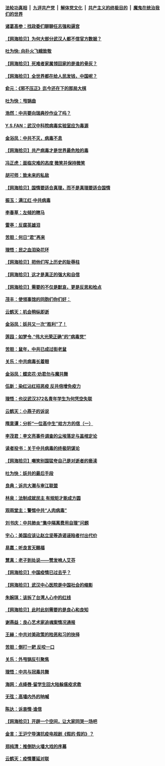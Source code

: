 ####  [法轮功真相](../../../../basic/blob/master/README.md?t=04011430) &nbsp;|&nbsp; [九评共产党](../../../../9ping.md/blob/master/README.md?t=04011430) &nbsp;|&nbsp; [解体党文化](../../../../jtdwh.md/blob/master/README.md?t=04011430)  &nbsp;|&nbsp; [共产主义的终极目的](../../../../gczydzjmd.md/blob/master/README.md?t=04011430) &nbsp;|&nbsp; [魔鬼在统治我们的世界](../../../../mgztzwmdsj.md/blob/master/README.md?t=04011430) 

#### [诸葛高参：找政委们聊聊任志强和逼宫](../pages/nsc993/n11993193.md?t=04011430) 

#### [【网海拾贝】为何大部分武汉人都不信官方数据？](../pages/nsc993/n11994015.md?t=04011430) 

#### [吐为快: 向扑火飞蛾致敬](../pages/nsc993/n11993324.md?t=04011430) 

#### [【网海拾贝】死难者家属领回家的是谁的骨灰？](../pages/nsc993/n11990938.md?t=04011430) 

#### [【网海拾贝】全世界都在给人民发钱，中国呢？](../pages/nsc993/n11989723.md?t=04011430) 

#### [俞元：《邪不压正》迄今还在下的那局大棋](../pages/nsc993/n11989162.md?t=04011430) 

#### [吐为快：甩锅曲](../pages/nsc993/n11988323.md?t=04011430) 

#### [浩然：中共要向瑞典抄作业了吗？](../pages/nsc993/n11988046.md?t=04011430) 

#### [Y.S.FAN：武汉中科院病毒实验室应为毒源](../pages/nsc993/n11987185.md?t=04011430) 

#### [金浴凤：中共不灭，病毒不息](../pages/nsc993/n11984947.md?t=04011430) 

#### [【网海拾贝】共产病毒才是世界最危险的毒](../pages/nsc993/n11984863.md?t=04011430) 

#### [冯正虎：面临灾难的态度 微笑并保持微笑](../pages/nsc993/n11984764.md?t=04011430) 

#### [胡可师：致未来的私敌](../pages/nsc993/n11984718.md?t=04011430) 

#### [【网海拾贝】国情要适合真理，而不是真理要适合国情](../pages/nsc993/n11982864.md?t=04011430) 

#### [振玉：满江红·中共病毒](../pages/nsc993/n11976805.md?t=04011430) 

#### [李春草：左倾的瞎马](../pages/nsc993/n11976792.md?t=04011430) 

#### [雷亭：反腐英雄泪](../pages/nsc993/n11976283.md?t=04011430) 

#### [苦胆：何日“君”再来](../pages/nsc993/n11976469.md?t=04011430) 

#### [理悟：民之血泪染花环](../pages/nsc993/n11976262.md?t=04011430) 

#### [【网海拾贝】把他们写上历史的耻辱柱](../pages/nsc993/n11975802.md?t=04011430) 

#### [【网海拾贝】这才是真正的强大和自信](../pages/nsc993/n11973195.md?t=04011430) 

#### [【网海拾贝】需要的不仅是默哀，更是反思和检点](../pages/nsc993/n11969417.md?t=04011430) 

#### [茂丰：使领事馆的同胞们你们好：](../pages/nsc993/n11966111.md?t=04011430) 

#### [云鹤天：机会稍纵即逝](../pages/nsc993/n11966095.md?t=04011430) 

#### [金浴凤：妖共又一次“胜利”了！](../pages/nsc993/n11964685.md?t=04011430) 

#### [莲园：如梦令.“伟大光荣正确”的“病毒党”](../pages/nsc993/n11964567.md?t=04011430) 

#### [苦胆：鼠年，中共已成过街老鼠](../pages/nsc993/n11963931.md?t=04011430) 

#### [关乐：中共病毒长着眼](../pages/nsc993/n11963008.md?t=04011430) 

#### [金浴凤：蝶恋花‧劝君勿与魔共舞](../pages/nsc993/n11962977.md?t=04011430) 

#### [伍新：染红沾红招恶疫 反共倍增免疫力](../pages/nsc993/n11962505.md?t=04011430) 

#### [理悟：也议武汉372名青年学生为何凭空失联](../pages/nsc993/n11961013.md?t=04011430) 

#### [云鹤天：小燕子的诉说](../pages/nsc993/n11961006.md?t=04011430) 

#### [隋意谭：分析“一位高中生”给方方的信（一）](../pages/nsc993/n11960992.md?t=04011430) 

#### [李茂君：李文亮事件调查的尘埃落定与盖棺定论](../pages/nsc993/n11960956.md?t=04011430) 

#### [读者投书：关于中共病毒的终极阴谋论](../pages/nsc993/n11960396.md?t=04011430) 

#### [【网海拾贝】嘲笑别国猛夸自己是对逝者的亵渎](../pages/nsc993/n11953787.md?t=04011430) 

#### [吐为快：妖共的最后手段](../pages/nsc993/n11953575.md?t=04011430) 

#### [良典：诉共大潮与审江联盟](../pages/nsc993/n11953551.md?t=04011430) 

#### [林泉：法制成就民主 有规矩才能成方圆](../pages/nsc993/n11953452.md?t=04011430) 

#### [观雨堂主：警惕中共“人肉病毒”](../pages/nsc993/n11951260.md?t=04011430) 

#### [刘书庆：中共肺炎“集中隔离费用自理”问题](../pages/nsc993/n11950783.md?t=04011430) 

#### [宇心：美国应该让赵立坚等造谣诬陷者付出代价](../pages/nsc993/n11950309.md?t=04011430) 

#### [易嘉：听良言天赐福](../pages/nsc993/n11949334.md?t=04011430) 

#### [慧真：老子到处说——赞发哨人艾芬](../pages/nsc993/n11949274.md?t=04011430) 

#### [【网海拾贝】中国疫情已过去乎？](../pages/nsc993/n11949052.md?t=04011430) 

#### [【网海拾贝】武汉中心医院是中国社会的缩影](../pages/nsc993/n11946574.md?t=04011430) 

#### [朱婉琪：该拆了台湾人心中的红线](../pages/nsc993/n11946959.md?t=04011430) 

#### [【网海拾贝】此时此刻需要的是良心和良知](../pages/nsc993/n11945471.md?t=04011430) 

#### [谢燕益：良心艺术家追魂案情况通报](../pages/nsc993/n11945327.md?t=04011430) 

#### [王赫：中共对美政策的险恶和习的抉择](../pages/nsc993/n11944942.md?t=04011430) 

#### [苦胆：倒打一耙 反咬一口](../pages/nsc993/n11944542.md?t=04011430) 

#### [关乐：外甩锅反引聚焦](../pages/nsc993/n11944211.md?t=04011430) 

#### [理悟：中共与冠毒共舞](../pages/nsc993/n11944197.md?t=04011430) 

#### [海网：点绛唇‧留学生回大陆躲瘟疫求救](../pages/nsc993/n11944043.md?t=04011430) 

#### [无弦：高墙内外的呐喊](../pages/nsc993/n11943684.md?t=04011430) 

#### [陈达：诉衷情·谁信](../pages/nsc993/n11942899.md?t=04011430) 

#### [【网海拾贝】开辟一个空间，让大家同哭一场吧](../pages/nsc993/n11942165.md?t=04011430) 

#### [金言：王沪宁导演抗疫电视剧《假的 假的》？](../pages/nsc993/n11941510.md?t=04011430) 

#### [郑纯清：推倒防火墙大戏的序幕](../pages/nsc993/n11940838.md?t=04011430) 

#### [云鹤天：疫情蔓延对联](../pages/nsc993/n11940579.md?t=04011430) 

